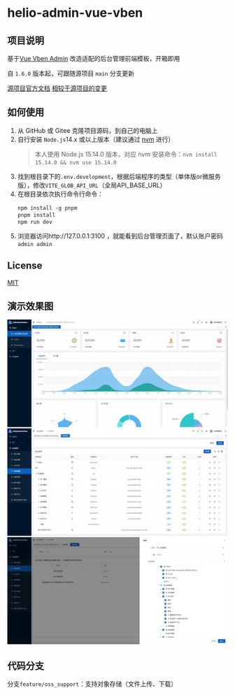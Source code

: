 # helio-admin-vue-vben

## 项目说明
基于[Vue Vben Admin](https://github.com/anncwb/vue-vben-admin/) 改造适配的后台管理前端模板，开箱即用

自 `1.6.0` 版本起，可跟随源项目 `main` 分支更新

[源项目官方文档](https://vvbin.cn/doc-next/)
[相较于源项目的变更](CHANGELOG_HELIO.md)


## 如何使用

1. 从 GitHub 或 Gitee 克隆项目源码，到自己的电脑上
2. 自行安装 `Node.js`14.x 或以上版本（建议通过 [nvm](https://www.runoob.com/w3cnote/nvm-manager-node-versions.html) 进行）
    > 本人使用 Node.js 15.14.0 版本，对应 nvm 安装命令：`nvm install 15.14.0 && nvm use 15.14.0`
3. 找到根目录下的`.env.development`，根据后端程序的类型（单体版or微服务版），修改`VITE_GLOB_API_URL`（全局API_BASE_URL）
4. 在根目录依次执行命令行命令：
    ```
    npm install -g pnpm
    pnpm install
    npm run dev
    ```
5. 浏览器访问http://127.0.0.1:3100 ，就能看到后台管理页面了，默认账户密码`admin admin`


## License
[MIT](./LICENSE)


## 演示效果图
![](.readme_static/helio-admin-vue-vben-1.JPG)
![](.readme_static/helio-admin-vue-vben-2.JPG)
![](.readme_static/helio-admin-vue-vben-3.JPG)

## 代码分支
分支`feature/oss_support`：支持对象存储（文件上传、下载）

